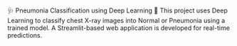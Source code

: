 🩺 Pneumonia Classification using Deep Learning
🚀 This project uses Deep Learning to classify chest X-ray images into Normal or Pneumonia using a trained model. A Streamlit-based web application is developed for real-time predictions.

